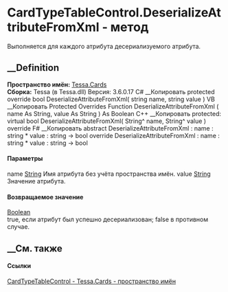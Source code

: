 # CardTypeTableControl.DeserializeAttributeFromXml - метод
Выполняется для каждого атрибута десериализуемого атрибута.
##  __Definition
 **Пространство имён:** [Tessa.Cards](N_Tessa_Cards.htm)  
 **Сборка:** Tessa (в Tessa.dll) Версия: 3.6.0.17
C# __Копировать
     protected override bool DeserializeAttributeFromXml(
    	string name,
    	string value
    )
VB __Копировать
     Protected Overrides Function DeserializeAttributeFromXml ( 
    	name As String,
    	value As String
    ) As Boolean
C++ __Копировать
     protected:
    virtual bool DeserializeAttributeFromXml(
    	String^ name, 
    	String^ value
    ) override
F# __Копировать
     abstract DeserializeAttributeFromXml : 
            name : string * 
            value : string -> bool 
    override DeserializeAttributeFromXml : 
            name : string * 
            value : string -> bool 
#### Параметры
name [String](https://learn.microsoft.com/dotnet/api/system.string)
    Имя атрибута без учёта пространства имён.
value [String](https://learn.microsoft.com/dotnet/api/system.string)
    Значение атрибута.
#### Возвращаемое значение
[Boolean](https://learn.microsoft.com/dotnet/api/system.boolean)  
true, если атрибут был успешно десериализован; false в противном случае.
## __См. также
#### Ссылки
[CardTypeTableControl - ](T_Tessa_Cards_CardTypeTableControl.htm)
[Tessa.Cards - пространство имён](N_Tessa_Cards.htm)
